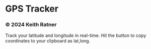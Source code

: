 # GPS Tracker
### © 2024 Keith Ratner

Track your latitude and longitude in real-time. Hit the button to copy coordinates to your clipboard as lat,long.

